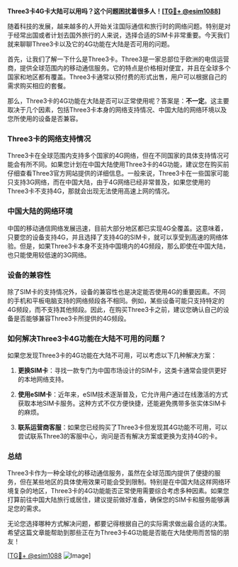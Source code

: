 **Three3卡4G卡大陆可以用吗？这个问题困扰着很多人！[[TG💪+ @esim1088](https://t.me/s/esim1088)]**

随着科技的发展，越来越多的人开始关注国际通信和旅行时的网络问题。特别是对于经常出国或者计划去国外旅行的人来说，选择合适的SIM卡非常重要。今天我们就来聊聊Three3卡以及它的4G功能在大陆是否可用的问题。

首先，让我们了解一下什么是Three3卡。Three3是一家总部位于欧洲的电信运营商，提供全球范围内的移动通信服务。它的特点是价格相对便宜，并且在全球多个国家和地区都有覆盖。Three3卡通常以预付费的形式出售，用户可以根据自己的需求购买相应的套餐。

那么，Three3卡的4G功能在大陆是否可以正常使用呢？答案是：**不一定**。这主要取决于几个因素，包括Three3卡本身的网络支持情况、中国大陆的网络环境以及您所使用的设备是否兼容。

### Three3卡的网络支持情况

Three3卡在全球范围内支持多个国家的4G网络，但在不同国家的具体支持情况可能会有所不同。如果您计划在中国大陆使用Three3卡的4G功能，建议您在购买前仔细查看Three3官方网站提供的详细信息。一般来说，Three3卡在一些国家可能只支持3G网络，而在中国大陆，由于4G网络已经非常普及，如果您使用的Three3卡不支持4G，那就会出现无法使用高速上网的情况。

### 中国大陆的网络环境

中国的移动通信网络发展迅速，目前大部分地区都已实现4G全覆盖。这意味着，只要您的设备支持4G，并且选择了支持4G的SIM卡，就可以享受到高速的网络体验。但是，如果Three3卡本身不支持中国境内的4G频段，那么即使在中国大陆，也只能使用较低速的3G网络。

### 设备的兼容性

除了SIM卡的支持情况外，设备的兼容性也是决定能否使用4G的重要因素。不同的手机和平板电脑支持的网络频段各不相同。例如，某些设备可能只支持特定的4G频段，而不支持其他频段。因此，在购买Three3卡之前，建议您确认自己的设备是否能够兼容Three3卡所提供的4G频段。

### 如何解决Three3卡4G功能在大陆不可用的问题？

如果您发现Three3卡的4G功能在大陆不可用，可以考虑以下几种解决方案：

1. **更换SIM卡**：寻找一款专门为中国市场设计的SIM卡，这类卡通常会提供更好的本地网络支持。
   
2. **使用eSIM卡**：近年来，eSIM技术逐渐普及，它允许用户通过在线激活的方式获取本地SIM卡服务。这种方式不仅方便快捷，还能避免携带多张实体SIM卡的麻烦。

3. **联系运营商客服**：如果您已经购买了Three3卡但发现其4G功能不可用，可以尝试联系Three3的客服中心，询问是否有解决方案或更换为支持4G的卡。

### 总结

Three3卡作为一种全球化的移动通信服务，虽然在全球范围内提供了便捷的服务，但在某些地区的具体使用效果可能会受到限制。特别是在中国大陆这样网络环境复杂的地区，Three3卡的4G功能能否正常使用需要综合考虑多种因素。如果您打算前往中国大陆旅行或居住，建议提前做好准备，确保您的SIM卡和服务能够满足您的需求。

无论您选择哪种方式解决问题，都要记得根据自己的实际需求做出最合适的决策。希望这篇文章能帮助到那些正在为Three3卡4G功能是否能在大陆使用而苦恼的朋友！

[[TG💪+ @esim1088](https://t.me/s/esim1088) ![Image](https://i.postimg.cc/4NQfJmqS/Snipaste-2025-05-13-00-14-12.png)]